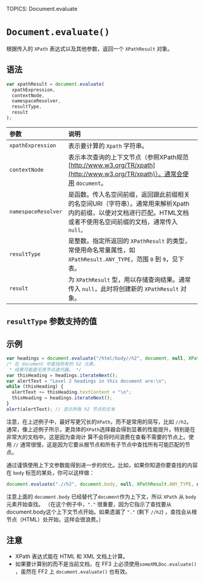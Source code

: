 TOPICS: Document.evaluate

# `Document.evaluate()`

根据传入的 `XPath` 表达式以及其他参数，返回一个 `XPathResult` 对象。

## 语法

```javascript
var xpathResult = document.evaluate(
  xpathExpression,
  contextNode,
  namespaceResolver,
  resultType,
  result
);
```

| 参数 | 说明 |
| :-- | :-- |
| `xpathExpression` | 表示要计算的 `Xpath` 字符串。|
| `contextNode` | 表示本次查询的上下文节点（参照XPath规范 [http://www.w3.org/TR/xpath](http://www.w3.org/TR/xpath)）。通常会使用 `document`。|
| `namespaceResolver` | 是函数。传入名空间前缀，返回跟此前缀相关的名空间URI（字符串）。通常用来解析Xpath内的前缀，以便对文档进行匹配。HTML文档或者不使用名空间前缀的文档，通常传入 `null。` |
| `resultType` | 是整数。指定所返回的 `XPathResult` 的类型，常使用命名常量属性，如 `XPathResult.ANY_TYPE`，范围 `0` 到 `9`，见下表。|
| `result` | 为 `XPathResult` 型，用以存储查询结果。通常传入 `null`，此时将创建新的 `XPathResult` 对象。|

## `resultType` 参数支持的值

## 示例

```javascript
var headings = document.evaluate("/html/body//h2", document, null, XPathResult.ANY_TYPE, null);
/* 在 document 中查找所有的 h2 元素。  
 * 结果可能是无序节点迭代器。 */
var thisHeading = headings.iterateNext();
var alertText = "Level 2 headings in this document are:\n";
while (thisHeading) {
  alertText += thisHeading.textContent + "\n";
  thisHeading = headings.iterateNext();
}
alert(alertText); // 显示所有 h2 节点的文本
```

注意，在上述例子中，最好写更冗长的`XPath`，而不是常用的简写，比如 `//h2`。 通常，像上述例子所示，更具体的`XPath`选择器会得到显著的性能提升，特别是在非常大的文档中。这是因为查询计
算不会将时间浪费在查看不需要的节点上。使用 `//` 通常很慢，这是因为它要从根节点和所有子节点中查找所有可能匹配的节点。

通过谨慎使用上下文参数能得到进一步的优化。比如，如果你知道你要查找的内容在 `body` 标签的某处，你可以这样做：

```javascript
document.evaluate(".//h2", document.body, null, XPathResult.ANY_TYPE, null);
```

注意上面的 `document.body` 已经替代了`document`作为上下文，所以 `XPath` 从 `body` 元素开始查找。
（在这个例子中，`"."` 很重要，因为它指示了查找要从document.body这个上下文节点开始。如果遗漏了 `"."` (剩下 `//h2`) ，查找会从根节点（HTML）处开始，这样会很浪费。）

## 注意

- XPath 表达式能在 HTML 和 XML 文档上计算。
- 如果要计算别的而不是当前文档，在 FF3 上必须使用`someXMLDoc.evaluate()` ，虽然在 FF2 上 `document.evaluate()` 也有效。
